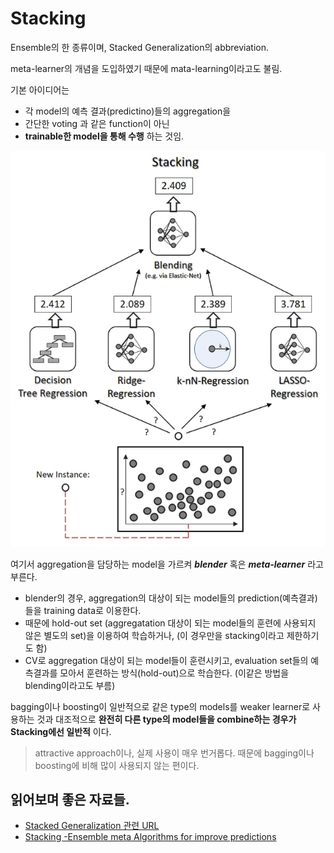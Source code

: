 # Stacking

Ensemble의 한 종류이며, Stacked Generalization의 abbreviation.

meta-learner의 개념을 도입하였기 때문에 mata-learning이라고도 불림.

기본 아이디어는 

* 각 model의 예측 결과(predictino)들의 aggregation을 
* 간단한 voting 과 같은 function이 아닌 
* **trainable한 model을 통해 수행** 하는 것임.

![](./img/stacking.png)

여기서 aggregation을 담당하는 model을 가르켜 ***blender*** 혹은 ***meta-learner*** 라고 부른다.

* blender의 경우, aggregation의 대상이 되는 model들의 prediction(예측결과)들을 training data로 이용한다.
* 때문에 hold-out set (aggregatation 대상이 되는 model들의 훈련에 사용되지 않은 별도의 set)을 이용하여 학습하거나, (이 경우만을 stacking이라고 제한하기도 함)
* CV로 aggregation 대상이 되는 model들이 훈련시키고, evaluation set들의 예측결과를 모아서 훈련하는 방식(hold-out)으로 학습한다. (이같은 방법을 blending이라고도 부름)

bagging이나 boosting이 일반적으로 같은 type의 models를 weaker learner로 사용하는 것과 대조적으로 **완전히 다른 type의 model들을 combine하는 경우가 Stacking에선 일반적** 이다. 

> attractive approach이나, 실제 사용이 매우 번거롭다. 
> 때문에 bagging이나 boosting에 비해 많이 사용되지 않는 편이다.

## 읽어보며 좋은 자료들.

* [Stacked Generalization 관련 URL](http://machine-learning.martinsewell.com/ensembles/stacking/)
* [Stacking -Ensemble meta Algorithms for improve predictions](https://medium.com/ml-research-lab/stacking-ensemble-meta-algorithms-for-improve-predictions-f4b4cf3b9237)

